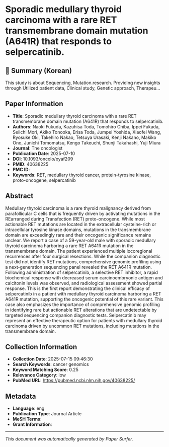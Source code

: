 # Sporadic medullary thyroid carcinoma with a rare RET transmembrane domain mutation (A641R) that responds to selpercatinib.

## 📝 Summary (Korean)
This study is about Sequencing, Mutation.research. Providing new insights through Utilized patient data, Clinical study, Genetic approach, Therapeu...

## Paper Information
- **Title**: Sporadic medullary thyroid carcinoma with a rare RET transmembrane domain mutation (A641R) that responds to selpercatinib.
- **Authors**: Naoki Fukuda, Kazuhisa Toda, Tomohiro Chiba, Ippei Fukada, Seiichi Mori, Akiko Tonooka, Erisa Toda, Jumpei Yoshida, Xiaofei Wang, Ryosuke Oki, Takehiro Nakao, Tetsuya Urasaki, Kenji Nakano, Makiko Ono, Junichi Tomomatsu, Kengo Takeuchi, Shunji Takahashi, Yuji Miura
- **Journal**: The oncologist
- **Publication Date**: 2025-07-10
- **DOI**: 10.1093/oncolo/oyaf209
- **PMID**: 40638225
- **PMC ID**: 
- **Keywords**: RET, medullary thyroid cancer, protein-tyrosine kinase, proto-oncogene, selpercatinib

## Abstract
Medullary thyroid carcinoma is a rare thyroid malignancy derived from parafollicular C cells that is frequently driven by activating mutations in the REarranged during Transfection (RET) proto-oncogene. While most actionable RET mutations are located in the extracellular cysteine-rich or intracellular tyrosine kinase domains, mutations in the transmembrane domain are exceedingly rare and their oncogenic significance remains unclear. We report a case of a 59-year-old male with sporadic medullary thyroid carcinoma harboring a rare RET A641R mutation in the transmembrane domain. The patient experienced multiple locoregional recurrences after four surgical resections. While the companion diagnostic test did not identify RET mutations, comprehensive genomic profiling using a next-generation sequencing panel revealed the RET A641R mutation. Following administration of selpercatinib, a selective RET inhibitor, a rapid biochemical response with decreased serum carcinoembryonic antigen and calcitonin levels was observed, and radiological assessment showed partial response. This is the first report demonstrating the clinical efficacy of selpercatinib in a patient with medullary thyroid carcinoma harboring a RET A641R mutation, supporting the oncogenic potential of this rare variant. This case also emphasizes the importance of comprehensive genomic profiling in identifying rare but actionable RET alterations that are undetectable by targeted sequencing companion diagnostic tests. Selpercatinib may represent an effective therapeutic option for patients with medullary thyroid carcinoma driven by uncommon RET mutations, including mutations in the transmembrane domain.

## Collection Information
- **Collection Date**: 2025-07-15 09:46:30
- **Search Keywords**: cancer genomics
- **Keyword Matching Score**: 0.25
- **Relevance Category**: low
- **PubMed URL**: https://pubmed.ncbi.nlm.nih.gov/40638225/

## Metadata
- **Language**: eng
- **Publication Type**: Journal Article
- **MeSH Terms**: 
- **Grant Information**: 

---
*This document was automatically generated by Paper Surfer.*
